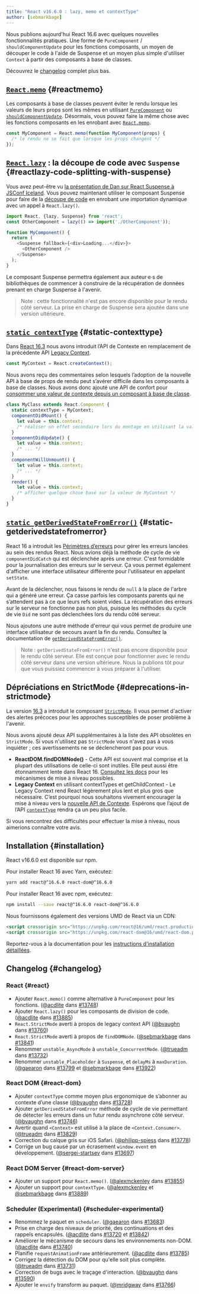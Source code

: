 ```yaml
---
title: "React v16.6.0 : lazy, memo et contextType"
author: [sebmarkbage]
---
```


Nous publions aujourd'hui React 16.6 avec quelques nouvelles fonctionnalités pratiques. Une forme de `PureComponent` / `shouldComponentUpdate` pour les fonctions composants, un moyen de découper le code à l'aide de Suspense et un moyen plus simple d'utiliser `Context` à partir des composants à base de classes.

Découvrez le [changelog](#changelog) complet plus bas.

## [`React.memo`](/docs/react-api.html#reactmemo) {#reactmemo}

Les composants à base de classes peuvent éviter le rendu lorsque les valeurs de leurs props sont les mêmes en utilisant [`PureComponent`](/docs/react-api.html#reactpurecomponent) ou [`shouldComponentUpdate`](/docs/react-component.html#shouldcomponentupdate). Désormais, vous pouvez faire la même chose avec les fonctions composants en les enrobant avec [`React.memo`](/docs/react-api.html#reactmemo).

```js
const MyComponent = React.memo(function MyComponent(props) {
  /* le rendu ne se fait que lorsque les props changent */
});
```

## [`React.lazy`](/docs/code-splitting.html#reactlazy) : la découpe de code avec `Suspense` {#reactlazy-code-splitting-with-suspense}

Vous avez peut-être vu [la présentation de Dan sur React Suspense à JSConf Iceland](/blog/2018/03/01/sneak-peek-beyond-react-16.html). Vous pouvez maintenant utiliser le composant Suspense pour faire de la [découpe de code](/docs/code-splitting.html#reactlazy) en enrobant une importation dynamique avec un appel à `React.lazy()`.

```js
import React, {lazy, Suspense} from 'react';
const OtherComponent = lazy(() => import('./OtherComponent'));

function MyComponent() {
  return (
    <Suspense fallback={<div>Loading...</div>}>
      <OtherComponent />
    </Suspense>
  );
}
```

Le composant Suspense permettra également aux auteur·e·s de bibliothèques de commencer à construire de la récupération de données prenant en charge Suspense à l'avenir.

> Note : cette fonctionnalité n'est pas encore disponible pour le rendu côté serveur. La prise en charge de Suspense sera ajoutée dans une version ultérieure.

## [`static contextType`](/docs/context.html#classcontexttype) {#static-contexttype}

Dans [React 16.3](/blog/2018/03/29/react-v-16-3.html) nous avons introduit l’API de Contexte en remplacement de la précédente API [Legacy Context](/docs/legacy-context.html).

```js
const MyContext = React.createContext();
```

Nous avons reçu des commentaires selon lesquels l’adoption de la nouvelle API à base de props de rendu peut s’avérer difficile dans les composants à base de classes. Nous avons donc ajouté une API de confort pour [consommer une valeur de contexte depuis un composant à base de classe](/docs/context.html#classcontexttype).

```js
class MyClass extends React.Component {
  static contextType = MyContext;
  componentDidMount() {
    let value = this.context;
    /* réaliser un effet secondaire lors du montage en utilisant la valeur de MyContext */
  }
  componentDidUpdate() {
    let value = this.context;
    /* ... */
  }
  componentWillUnmount() {
    let value = this.context;
    /* ... */
  }
  render() {
    let value = this.context;
    /* afficher quelque chose basé sur la valeur de MyContext */
  }
}
```

## [`static getDerivedStateFromError()`](/docs/react-component.html#static-getderivedstatefromerror) {#static-getderivedstatefromerror}

React 16 a introduit les [Périmètres d’erreurs](/blog/2017/07/26/error-handling-in-react-16.html) pour gérer les erreurs lancées au sein des rendus React. Nous avions déjà la méthode de cycle de vie `componentDidCatch` qui est déclenchée après une erreur. C'est formidable pour la journalisation des erreurs sur le serveur. Ça vous permet également d'afficher une interface utilisateur différente pour l'utilisateur en appelant `setState`.

Avant de la déclencher, nous faisons le rendu de `null` à la place de l'arbre qui a généré une erreur. Ça casse parfois les composants parents qui ne s’attendent pas à ce que leurs refs soient vides. La récupération des erreurs sur le serveur ne fonctionne pas non plus, puisque les méthodes du cycle de vie `Did` ne sont pas déclenchées lors du rendu côté serveur.

Nous ajoutons une autre méthode d'erreur qui vous permet de produire une interface utilisateur de secours avant la fin du rendu. Consultez la documentation de [`getDerivedStateFromError()`](/docs/react-component.html#static-getderivedstatefromerror).

> Note : `getDerivedStateFromError()` n'est pas encore disponible pour le rendu côté serveur. Elle est conçue pour fonctionner avec le rendu côté serveur dans une version ultérieure. Nous la publions tôt pour que vous puissiez commencer à vous préparer à l'utiliser.

## Dépréciations en StrictMode {#deprecations-in-strictmode}

La version [16.3](/blog/2018/03/29/react-v-16-3.html#strictmode-component) a introduit le composant [`StrictMode`](/docs/strict-mode.html). Il vous permet d'activer des alertes précoces pour les approches susceptibles de poser problème à l'avenir.

Nous avons ajouté deux API supplémentaires à la liste des API obsolètes en `StrictMode`. Si vous n'utilisez pas `StrictMode` vous n'avez pas à vous inquiéter ; ces avertissements ne se déclencheront pas pour vous.

* __ReactDOM.findDOMNode()__ - Cette API est souvent mal comprise et la plupart des utilisations de celle-ci sont inutiles. Elle peut aussi être étonnamment lente dans React 16. [Consultez les docs](/docs/strict-mode.html#warning-about-deprecated-finddomnode-usage) pour les mécanismes de mise à niveau possibles.
* __Legacy Context__ en utilisant contextTypes et getChildContext - Le Legacy Context rend React légèrement plus lent et plus gros que nécessaire. C’est pourquoi nous souhaitons vivement encourager la mise à niveau vers la [nouvelle API de Contexte](/docs/context.html). Espérons que l’ajout de l’API [`contextType`](/docs/context.html#classcontexttype) rendra ça un peu plus facile.

Si vous rencontrez des difficultés pour effectuer la mise à niveau, nous aimerions connaître votre avis.

## Installation {#installation}

React v16.6.0 est disponible sur npm.

Pour installer React 16 avec Yarn, exécutez:

```bash
yarn add react@^16.6.0 react-dom@^16.6.0
```

Pour installer React 16 avec npm, exécutez:

```bash
npm install --save react@^16.6.0 react-dom@^16.6.0
```

Nous fournissons également des versions UMD de React via un CDN:

```html
<script crossorigin src="https://unpkg.com/react@16/umd/react.production.min.js"></script>
<script crossorigin src="https://unpkg.com/react-dom@16/umd/react-dom.production.min.js"></script>
```

Reportez-vous à la documentation pour les [instructions d'installation détaillées](/docs/installation.html).

## Changelog {#changelog}

### React {#react}

* Ajouter `React.memo()` comme alternative à `PureComponent` pour les fonctions. ([@acdlite](https://github.com/acdlite) dans [#13748](https://github.com/facebook/react/pull/13748))
* Ajouter `React.lazy()` pour les composants de division de code. ([@acdlite](https://github.com/acdlite) dans [#13885](https://github.com/facebook/react/pull/13885))
* `React.StrictMode` averti à propos de legacy context API ([@bvaughn](https://github.com/bvaughn) dans [#13760](https://github.com/facebook/react/pull/13760))
* `React.StrictMode` averti à propos de `findDOMNode`. ([@sebmarkbage](https://github.com/sebmarkbage) dans [#13841](https://github.com/facebook/react/pull/13841))
* Renommer `unstable_AsyncMode` à `unstable_ConcurrentMode`. ([@trueadm](https://github.com/trueadm) dans [#13732](https://github.com/facebook/react/pull/13732))
* Renommer `unstable_Placeholder` à `Suspense`, et `delayMs` à `maxDuration`. ([@gaearon](https://github.com/gaearon) dans [#13799](https://github.com/facebook/react/pull/13799) et [@sebmarkbage](https://github.com/sebmarkbage) dans [#13922](https://github.com/facebook/react/pull/13922))

### React DOM {#react-dom}

* Ajouter `contextType` comme moyen plus ergonomique de s’abonner au contexte d’une classe ([@bvaughn](https://github.com/bvaughn) dans [#13728](https://github.com/facebook/react/pull/13728))
* Ajouter `getDerivedStateFromError` méthode de cycle de vie permettant de détecter les erreurs dans un futur rendu asynchrone côté serveur. ([@bvaughn](https://github.com/bvaughn) dans [#13746](https://github.com/facebook/react/pull/13746))
* Avertir quand `<Context>` est utilisé à la place de `<Context.Consumer>`. ([@trueadm](https://github.com/trueadm) dans [#13829](https://github.com/facebook/react/pull/13829))
* Correction du calque gris sur iOS Safari. ([@philipp-spiess](https://github.com/philipp-spiess) dans [#13778](https://github.com/facebook/react/pull/13778))
* Corrige un bug causé par un écrasement `window.event` en développement. ([@sergei-startsev](https://github.com/sergei-startsev) dans [#13697](https://github.com/facebook/react/pull/13697))

### React DOM Server {#react-dom-server}

* Ajouter un support pour `React.memo()`. ([@alexmckenley](https://github.com/alexmckenley) dans [#13855](https://github.com/facebook/react/pull/13855))
* Ajouter un support pour `contextType`. ([@alexmckenley](https://github.com/alexmckenley) et [@sebmarkbage](https://github.com/sebmarkbage) dans [#13889](https://github.com/facebook/react/pull/13889))

### Scheduler (Experimental) {#scheduler-experimental}

* Renommez le paquet en `scheduler`. ([@gaearon](https://github.com/gaearon) dans [#13683](https://github.com/facebook/react/pull/13683))
* Prise en charge des niveaux de priorité, des continuations et des rappels encapsulés. ([@acdlite](https://github.com/acdlite) dans [#13720](https://github.com/facebook/react/pull/13720) et [#13842](https://github.com/facebook/react/pull/13842))
* Améliorer le mécanisme de secours dans les environnements non-DOM. ([@acdlite](https://github.com/acdlite) dans [#13740](https://github.com/facebook/react/pull/13740))
* Planifie `requestAnimationFrame` antérieurement. ([@acdlite](https://github.com/acdlite) dans [#13785](https://github.com/facebook/react/pull/13785))
* Corrigez la détection du DOM pour qu'elle soit plus complète. ([@trueadm](https://github.com/trueadm) dans [#13731](https://github.com/facebook/react/pull/13731))
* Correction de bugs avec le traçage d'interaction. ([@bvaughn](https://github.com/bvaughn) dans [#13590](https://github.com/facebook/react/pull/13590))
* Ajouter le `envify` transform au paquet. ([@mridgway](https://github.com/mridgway) dans [#13766](https://github.com/facebook/react/pull/13766))

